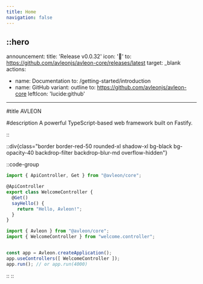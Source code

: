 ```yaml
---
title: Home
navigation: false
---
```


::hero
---
announcement:
  title: 'Release v0.0.32'
  icon: '🎉'
  to: https://github.com/avleonjs/avleon-core/releases/latest
  target: _blank
actions:
  - name: Documentation
    to: /getting-started/introduction
  - name: GitHub
    variant: outline
    to: https://github.com/avleonjs/avleon-core
    leftIcon: 'lucide:github'
---

#title
AVLEON

#description
A powerful TypeScript-based web framework built on Fastify.

::

::div{class="border border-red-50 rounded-xl shadow-xl bg-black bg-opacity-40 backdrop-filter backdrop-blur-md overflow-hidden"}

::code-group
```ts [welcome.controller.ts]
import { ApiController, Get } from "@avleon/core";

@ApiController
export class WelcomeController {
  @Get()
  sayHello() {
    return "Hello, Avleon!";
  }
}
```

```ts [app.ts]
import { Avleon } from "@avleon/core";
import { WelcomeController } from "welcome.controller";


const app = Avleon.createApplication();
app.useControllers([ WelcomeController ]);
app.run(); // or app.run(4000)
```
::
::

        

